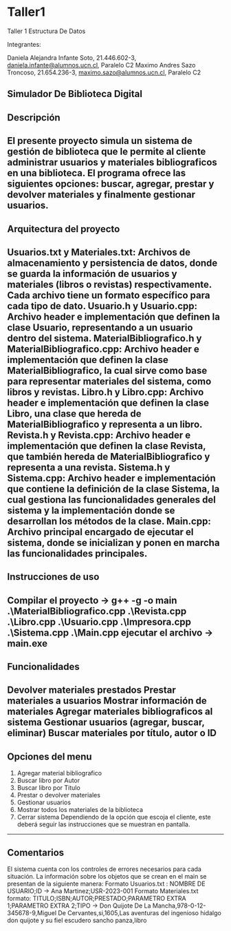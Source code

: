 # Taller1

Taller 1 Estructura De Datos

Integrantes:

Daniela Alejandra Infante Soto, 21.446.602-3, daniela.infante@alumnos.ucn.cl, Paralelo C2
Maximo Andres Sazo Troncoso, 21.654.236-3, maximo.sazo@alumnos.ucn.cl, Paralelo C2

Simulador De Biblioteca Digital
-----------------------------------------------------------------------------------------------------------
Descripción
-----------------------------------------------------------------------------------------------------------
El presente proyecto simula un sistema de gestión de biblioteca que le permite al cliente administrar usuarios y materiales bibliograficos en una biblioteca. El programa ofrece las siguientes opciones: buscar, agregar, prestar y devolver materiales y finalmente gestionar usuarios.
-----------------------------------------------------------------------------------------------------------
Arquitectura del proyecto
-----------------------------------------------------------------------------------------------------------
Usuarios.txt y Materiales.txt: Archivos de almacenamiento y persistencia de datos, donde se guarda la información de usuarios y materiales (libros o revistas) respectivamente. Cada archivo tiene un formato específico para cada tipo de dato.
Usuario.h y Usuario.cpp: Archivo header e implementación que definen la clase Usuario, representando a un usuario dentro del sistema.
MaterialBibliografico.h y MaterialBibliografico.cpp: Archivo header e implementación que definen la clase MaterialBibliografico, la cual sirve como base para representar materiales del sistema, como libros y revistas.
Libro.h y Libro.cpp: Archivo header e implementación que definen la clase Libro, una clase que hereda de MaterialBibliografico y representa a un libro.
Revista.h y Revista.cpp: Archivo header e implementación que definen la clase Revista, que también hereda de MaterialBibliografico y representa a una revista.
Sistema.h y Sistema.cpp: Archivo header e implementación que contiene la definición de la clase Sistema, la cual gestiona las funcionalidades generales del sistema y la implementación donde se desarrollan los métodos de la clase.
Main.cpp: Archivo principal encargado de ejecutar el sistema, donde se inicializan y ponen en marcha las funcionalidades principales.
-----------------------------------------------------------------------------------------------------------
Instrucciones de uso
-----------------------------------------------------------------------------------------------------------
Compilar el proyecto -> g++ -g -o main .\MaterialBibliografico.cpp .\Revista.cpp .\Libro.cpp .\Usuario.cpp .\Impresora.cpp .\Sistema.cpp .\Main.cpp
ejecutar el archivo -> main.exe
-----------------------------------------------------------------------------------------------------------
Funcionalidades
-----------------------------------------------------------------------------------------------------------
Devolver materiales prestados
Prestar materiales a usuarios
Mostrar información de materiales
Agregar materiales bibliograficos al sistema
Gestionar usuarios (agregar, buscar, eliminar)
Buscar materiales por título, autor o ID
-----------------------------------------------------------------------------------------------------------
Opciones del menu
-----------------------------------------------------------------------------------------------------------
1) Agregar material bibliografico
2) Buscar libro por Autor
3) Buscar libro por Titulo
4) Prestar o devolver materiales
5) Gestionar usuarios
6) Mostrar todos los materiales de la biblioteca
7) Cerrar sistema
Dependiendo de la opción que escoja el cliente, este deberá seguir las instrucciones que se muestran en pantalla.
-----------------------------------------------------------------------------------------------------------
Comentarios
----------------------------------------------------------------------------------------------------------
El sistema cuenta con los controles de errores necesarios para cada situación.
La información sobre los objetos que se crean en el main se presentan de la siguiente manera:
Formato Usuarios.txt : NOMBRE DE USUARIO;ID -> Ana Martinez;USR-2023-001
Formato Materiales.txt formato: TITULO;ISBN;AUTOR;PRESTADO;PARAMETRO EXTRA 1;PARAMETRO EXTRA 2;TIPO -> Don Quijote De La Mancha,978-0-12-345678-9,Miguel De Cervantes,si,1605,Las aventuras del ingenioso hidalgo don quijote y su fiel escudero sancho panza,libro
